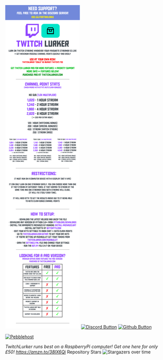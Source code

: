 ![README](banner.png)
[![Discord Button](https://keig.tk/3zh5e6.png)](https://discord.com/invite/ssbffGjxyW) [![Github Button](https://keig.tk/xipu7j.png)](https://github.com/thomaskeig)

[![Pebblehost](https://pebblehost.com/src/img/branding/banner1.gif)](https://billing.pebblehost.com/aff.php?aff=1195)

*TwitchLurker runs best on a RaspberryPi computer! Get one here for only £50! https://amzn.to/38lX6Qi*
Repository Stars
![Stargazers over time](https://starchart.cc/thomaskeig/TwitchLurker.svg)
